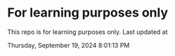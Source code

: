 # For learning purposes only
This repo is for learning purposes only.
Last updated at

Thursday, September 19, 2024 8:01:13 PM


